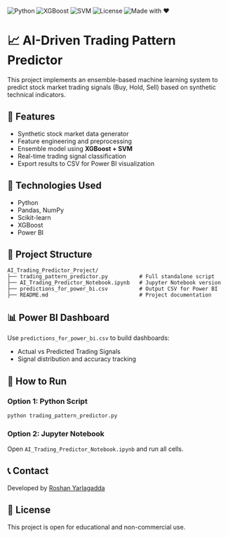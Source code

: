 ![Python](https://img.shields.io/badge/Python-3.8+-blue?logo=python)
![XGBoost](https://img.shields.io/badge/XGBoost-enabled-orange)
![SVM](https://img.shields.io/badge/Model-SVM-green)
![License](https://img.shields.io/badge/license-MIT-lightgrey)
![Made with ❤️](https://img.shields.io/badge/Made%20with-%E2%9D%A4-red)

# 📈 AI-Driven Trading Pattern Predictor

This project implements an ensemble-based machine learning system to predict stock market trading signals (Buy, Hold, Sell) based on synthetic technical indicators.

## 🚀 Features
- Synthetic stock market data generator
- Feature engineering and preprocessing
- Ensemble model using **XGBoost + SVM**
- Real-time trading signal classification
- Export results to CSV for Power BI visualization

## 🧠 Technologies Used
- Python
- Pandas, NumPy
- Scikit-learn
- XGBoost
- Power BI

## 📂 Project Structure
```
AI_Trading_Predictor_Project/
├── trading_pattern_predictor.py          # Full standalone script
├── AI_Trading_Predictor_Notebook.ipynb   # Jupyter Notebook version
├── predictions_for_power_bi.csv          # Output CSV for Power BI
├── README.md                             # Project documentation
```

## 📊 Power BI Dashboard
Use `predictions_for_power_bi.csv` to build dashboards:
- Actual vs Predicted Trading Signals
- Signal distribution and accuracy tracking

## 📌 How to Run

### Option 1: Python Script
```bash
python trading_pattern_predictor.py
```

### Option 2: Jupyter Notebook
Open `AI_Trading_Predictor_Notebook.ipynb` and run all cells.

## 📞 Contact
Developed by [Roshan Yarlagadda](http://www.linkedin.com/in/yarlagaddaroshan)

## 📃 License
This project is open for educational and non-commercial use.
